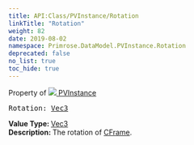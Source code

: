 ```yaml
---
title: API:Class/PVInstance/Rotation
linkTitle: "Rotation"
weight: 82
date: 2019-08-02
namespace: Primrose.DataModel.PVInstance.Rotation
deprecated: false
no_list: true
toc_hide: true
---
```

Property of <a href="/docs/api-reference/Class/PVInstance"><img src="/icons/silk/default.png"/>&nbsp;PVInstance</a>
<pre class="method-declaration">
Rotation: <a class="type" href="/docs/api-reference/DataType/Vec3">Vec3</a></pre>
<b>Value Type: </b>
<a class="type" href="/docs/api-reference/DataType/Vec3">Vec3</a>
<br/>
<b>Description: </b>
The rotation of <a href="/docs/api-reference/Class/PVInstance/CFrame" >CFrame</a>.

